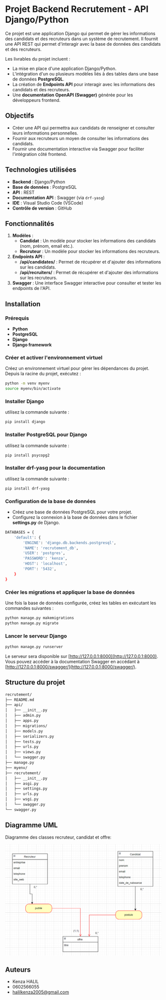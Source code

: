 # Projet Backend Recrutement - API Django/Python

Ce projet est une application Django qui permet de gérer les informations des candidats et des recruteurs dans un système de recrutement. Il fournit une API REST qui permet d'interagir avec la base de données des candidats et des recruteurs.

Les livrables du projet incluent :
- La mise en place d'une application Django/Python.
- L'intégration d'un ou plusieurs modèles liés à des tables dans une base de données **PostgreSQL**.
- La création de **Endpoints API** pour interagir avec les informations des candidats et des recruteurs.
- Une **documentation OpenAPI (Swagger)** générée pour les développeurs frontend.

## Objectifs
- Créer une API qui permettra aux candidats de renseigner et consulter leurs informations personnelles.
- Fournir aux recruteurs un moyen de consulter les informations des candidats.
- Fournir une documentation interactive via Swagger pour faciliter l'intégration côté frontend.

## Technologies utilisées
- **Backend** : Django/Python
- **Base de données** : PostgreSQL
- **API** : REST
- **Documentation API** : Swagger (via `drf-yasg`)
- **IDE** : Visual Studio Code (VSCode)
- **Contrôle de version** : GitHub

## Fonctionnalités
1. **Modèles** : 
   - **Candidat** : Un modèle pour stocker les informations des candidats (nom, prénom, email etc.).
   - **Recruteur** : Un modèle pour stocker les informations des recruteurs.
2. **Endpoints API** :
   - **/api/candidates/** : Permet de récupérer et d'ajouter des informations sur les candidats.
   - **/api/recruiters/** : Permet de récupérer et d'ajouter des informations sur les recruteurs.
3. **Swagger** : Une interface Swagger interactive pour consulter et tester les endpoints de l'API.

## Installation

### Prérequis
- **Python** 
- **PostgreSQL** 
- **Django**  
- **Django framework**

### Créer et activer l'environnement virtuel
Créez un environnement virtuel pour gérer les dépendances du projet. Depuis la racine du projet, exécutez :

```bash
python -m venv myenv
source myenv/bin/activate 
``` 

### Installer Django
utilisez la commande suivante :
```bash
pip install django
```

### Installer PostgreSQL pour Django
utilisez la commande suivante :
```bash
pip install psycopg2
```

### Installer drf-yasg pour la documentation
utilisez la commande suivante :
```bash
pip install drf-yasg
```

### Configuration de la base de données
- Créez une base de données PostgreSQL pour votre projet.
- Configurez la connexion à la base de données dans le fichier **settings.py** de Django.
```bash
DATABASES = {
    'default': {
        'ENGINE': 'django.db.backends.postgresql',
        'NAME': 'recrutement_db',
        'USER': 'postgres',
        'PASSWORD': 'kenza',
        'HOST': 'localhost',
        'PORT': '5432',
    }
}
```

### Créer les migrations et appliquer la base de données

Une fois la base de données configurée, créez les tables en exécutant les commandes suivantes :

```bash
python manage.py makemigrations
python manage.py migrate
```

### Lancer le serveur Django
```bash
python manage.py runserver
```

Le serveur sera disponible sur [http://127.0.0.1:8000](http://127.0.0.1:8000). Vous pouvez accéder à la documentation Swagger en accédant à [http://127.0.0.1:8000/swagger/](http://127.0.0.1:8000/swagger/).

## Structure du projet
```bash
recrutement/
├── README.md
├── api/
│   ├── __init__.py
│   ├── admin.py
│   ├── apps.py
│   ├── migrations/
│   ├── models.py
│   ├── serializers.py
│   ├── tests.py
│   ├── urls.py
│   ├── views.py
│   └── swagger.py
├── manage.py
├── myenv/
├── recrutement/
│   ├── __init__.py
│   ├── asgi.py
│   ├── settings.py
│   ├── urls.py
│   ├── wsgi.py
│   └── swagger.py
└── swagger.py
```

## Diagramme UML
Diagramme des classes recruteur, candidat et offre:

![Diagramme UML](UML.png)


## Auteurs
- Kenza HALIL
- 0602566055
- halilkenza2005@gmail.com



